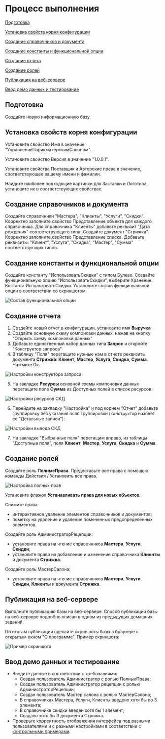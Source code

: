 # Процесс выполнения

[Подготовка](#Подготовка)

[Установка свойств корня конфигурации](#Установка%20свойств%20корня%20конфигурации)

[Создание справочников и документа](#Создание%20справочников%20и%20документа)

[Создание константы и функциональной опции](#Создание%20константы%20и%20функциональной%20опции)

[Создание отчета](#Создание%20отчета)

[Создание ролей](#Создание%20ролей)

[Публикация на веб-сервере](#Публикация%20на%20веб-сервере)

[Ввод демо данных и тестирование](#Ввод%20демо%20данных%20и%20тестирование)

## Подготовка
Создайте новую информационную базу.

<a name="Установка свойств корня конфигурации"></a> 
## Установка свойств корня конфигурации
Установите свойство Имя в значение "УправлениеПарикмахерскимСалоном".

Установите свойство Версия в значение "1.0.0.1".

Установите свойства Поставщик и Авторские права в значение, соответствующее вашему имени и фамилии.

Найдите наиболее подходящие картинки для Заставки и Логотипа, установите их в соответствующих свойствах.

<a name="Создание справочников и документа"></a> 
## Создание справочников и документа
Создайте справочники "Мастера", "Клиенты", "Услуги", "Скидки". Корректно заполните свойство Представление объекта для каждого справочника. Для справочника "Клиенты" добавьте реквизит "Дата рождения" соответствующего типа.
Создайте документ "Стрижка". Корректно заполните свойство Представление списка. Добавьте реквизиты: "Клиент", "Услуга", "Скидка", "Мастер", "Сумма" соответствующих типов.

<a name="Создание константы и функциональной опции"></a> 
## Создание константы и функциональной опции
Создайте константу "ИспользоватьСкидки" с типом Булево. Создайте функциональную опцию "ИспользоватьСкидки", выберите Хранение: Костанта.ИспользоватьСкидки. Установите состав функциональной опции в соответствии со скриншотом:

![Состав функциональной опции](img/fo-1.png)

<a name="Создание отчета"></a> 
## Создание отчета
1. Создайте новый отчет в конфигурации, установите имя **Выручка**
2. Создайте основную схему компоновки данных, нажав на кнопку "Открыть схему компоновки данных"
3. Добавьте единственный набор данных типа **Запрос** и откройте "Конструктор запроса"
4. В таблицу "Поля" перетащите нужные нам в отчете реквизиты документа **Стрижка**: **Клиент**, **Мастер**, **Услуга**, **Скидка**, **Сумма**. Нажмите Ок.

![Настройки конструктора запроса](img/query-constructor-1.png)

5. На закладке **Ресурсы** основной схемы компоновки данных перетащите поле **Сумма** из Доступных полей в список ресурсов.

![Настройки ресурсов СКД](img/data-composition-schema-1.png)

6. Перейдите на закладку "Настройка" и под корнем "Отчет" добавьте группировку без указания поля группировки (конструктор назовет ее "Детальные записи"):

![Настройки вывода СКД](img/data-composition-schema-2.png)

7. На закладке "Выбранные поля" перетащим вправо, из таблицы "Доступные поля", поля **Клиент**, **Мастер**, **Услуга**, **Скидка** и **Сумма**.

<a name="Создание ролей"></a> 
## Создание ролей
Создайте роль **ПолныеПрава**. Предоставьте все права с помощью команды Действия / Установить все права.

![Настройка полных прав](img/roles-1.png)

Установите флажок **Устанавливать права для новых объектов**.

Снимите права: 
- интерактивное удаление элементов справочников и документов;
- пометку на удаление и удаление помеченных предопределенных элементов.

Создайте роль АдминистраторРецепции:
- установите права на чтение справочников **Мастера**, **Услуги**, **Скидки**;
- установите права на добавление и изменение справочника **Клиенты** и документа **Стрижка**.

Создайте роль МастерСалона:
- установите права на чтение справочников **Мастера**, **Услуги**, **Скидки**, **Клиенты** и документа **Стрижка**.

<a name="Публикация на веб-сервере"></a> 
## Публикация на веб-сервере
Выполните публикацию базы на веб-сервере. Способ публикации базы на веб-сервере подробно описан в одном из предыдущих домашних заданий.

По итогам публикации сделайте скриншоты базы в браузере с открытым окном "О программе". Пример скриншота:

![Пример скриншота](img/roles-1.png)

<a name="Ввод демо данных и тестирование"></a> 
## Ввод демо данных и тестирование
- Введите данные в соответствии с требованиями:
    - Создан пользователь Администратор с ролью ПолныеПрава;
    - Создан пользователь Администратор рецепции с ролью АдминистраторРецепции;
    - Создан пользователь Мастер салона с ролью МастерСалона;
    - В справочниках Мастера, Услуги, Клиенты введено хотя бы по 3 элемента;
    - В справочнике скидки введен хотя бы 1 элемент;
    - Создано хотя бы 3 документа Стрижка.
- Проверьте корректность отображения интерфейса под разными пользователями и с разными настройками в соответствии с [контрольными примерами](test-cases.md).
